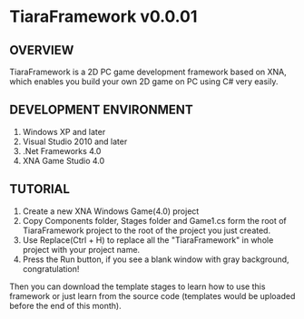TiaraFramework v0.0.01
==============

OVERVIEW
------------------------
TiaraFramework is a 2D PC game development framework based on XNA, which enables you build your own 2D game on PC using C# very easily.

DEVELOPMENT ENVIRONMENT
------------------------
1. Windows XP and later
2. Visual Studio 2010 and later
3. .Net Frameworks 4.0
4. XNA Game Studio 4.0

TUTORIAL
------------------------
1. Create a new XNA Windows Game(4.0) project
2. Copy Components folder, Stages folder and Game1.cs form the root of TiaraFramework project to the root of the project you just created.
3. Use Replace(Ctrl + H) to replace all the "TiaraFramework" in whole project with your project name.
4. Press the Run button, if you see a blank window with gray background, congratulation!

Then you can download the template stages to learn how to use this framework or just learn from the source code (templates would be uploaded before the end of this month).
